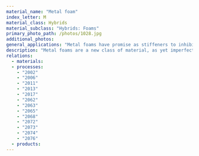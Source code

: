 ```yaml
---
material_name: "Metal foam"
index_letter: M
material_class: Hybrids
material_subclass: "Hybrids: Foams"
primary_photo_path: /photos/1028.jpg
additional_photos:
general_applications: "Metal foams have promise as stiffeners to inhibit buckling in light shell structures, as energy absorbing units, both internal and external, in motor vehicles and trains, and as cores for light, stiff sandwich panels. Open cell foams have a large exposed surface area that enables their use as heat exchangers for power electronics. Industrial designers have seen potential in exploiting the reflectivity and light-filtering properties of open cell foams, and the interesting surface textures of those with closed cells."
description: "Metal foams are a new class of material, as yet imperfectly characterized but with alluring properties. They are light and stiff; they have good energy-absorbing characteristics (making them good for crash protection and packaging) and attractive heat-transfer properties (used to cool electronic equipment and as heat-exchangers in engines. Some have open cells, very much like polymer foams but with metallic characteristics (ductility, electrical conductivity, weldability and so forth). Others have closed cells, like 'metallic cork'. They are visually appealing, suggesting their use in architecture and interior design. At this point in time there are some 12 suppliers marketing a range of metal foams, mostly based aluminum, but other metals - copper, nickel, stainless steel and titanium - can be foamed. The data listed here are for a typical aluminum-based foam."
relations:
  - materials:
  - processes:
    - "2002"
    - "2006"
    - "2011"
    - "2013"
    - "2017"
    - "2062"
    - "2063"
    - "2065"
    - "2068"
    - "2072"
    - "2073"
    - "2074"
    - "2076"
  - products:
---
```

